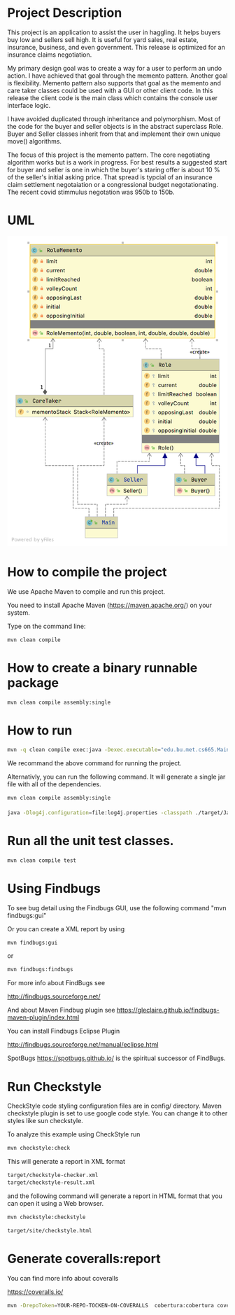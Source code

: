 # Project Description

This project is an application to assist the user in haggling. It helps buyers buy low and sellers sell high. It is useful for yard sales, real estate, insurance, business, and even government.
This release is optimized for an insurance claims negotiation.

My primary design goal was to create a way for a user to perform an undo action. I have achieved that goal through the memento pattern. Another goal is flexibility. Memento pattern also supports that goal as the memento and care taker classes could be used with a GUI or other client code. In this release the client code is the main class which contains the console user interface logic.

I have avoided duplicated through inheritance and polymorphism. Most of the code for the buyer and seller objects is in the abstract superclass Role. Buyer and Seller classes inherit from that and implement their own unique move() algorithms.

The focus of this project is the memento pattern. The core negotiating algorithm works but
is a work in progress. For best results a suggested start for buyer and seller is one in which the buyer's staring offer is about 10 % of the seller's initial asking price. That spread is typcial of an insurance claim settlement negotaiation or a congressional budget negotationating. The recent covid stimmulus negotation was 950b to 150b. 

# UML

![Class Diagram](mementoUML.png)


# How to compile the project

We use Apache Maven to compile and run this project. 

You need to install Apache Maven (https://maven.apache.org/)  on your system. 

Type on the command line: 

```bash
mvn clean compile
```

# How to create a binary runnable package 


```bash
mvn clean compile assembly:single
```


# How to run

```bash
mvn -q clean compile exec:java -Dexec.executable="edu.bu.met.cs665.Main" -Dlog4j.configuration="file:log4j.properties"
```

We recommand the above command for running the project. 

Alternativly, you can run the following command. It will generate a single jar file with all of the dependencies. 

```bash
mvn clean compile assembly:single

java -Dlog4j.configuration=file:log4j.properties -classpath ./target/JavaProjectTemplate-1.0-SNAPSHOT-jar-with-dependencies.jar  edu.bu.met.cs665.Main
```


# Run all the unit test classes.


```bash
mvn clean compile test

```

# Using Findbugs 

To see bug detail using the Findbugs GUI, use the following command "mvn findbugs:gui"

Or you can create a XML report by using  


```bash
mvn findbugs:gui 
```

or 


```bash
mvn findbugs:findbugs
```


For more info about FindBugs see 

http://findbugs.sourceforge.net/

And about Maven Findbug plugin see 
https://gleclaire.github.io/findbugs-maven-plugin/index.html


You can install Findbugs Eclipse Plugin 

http://findbugs.sourceforge.net/manual/eclipse.html



SpotBugs https://spotbugs.github.io/ is the spiritual successor of FindBugs.


# Run Checkstyle 

CheckStyle code styling configuration files are in config/ directory. Maven checkstyle plugin is set to use google code style. 
You can change it to other styles like sun checkstyle. 

To analyze this example using CheckStyle run 

```bash
mvn checkstyle:check
```

This will generate a report in XML format


```bash
target/checkstyle-checker.xml
target/checkstyle-result.xml
```

and the following command will generate a report in HTML format that you can open it using a Web browser. 

```bash
mvn checkstyle:checkstyle
```

```bash
target/site/checkstyle.html
```


# Generate  coveralls:report 

You can find more info about coveralls 

https://coveralls.io/

```bash
mvn -DrepoToken=YOUR-REPO-TOCKEN-ON-COVERALLS  cobertura:cobertura coveralls:report
```



